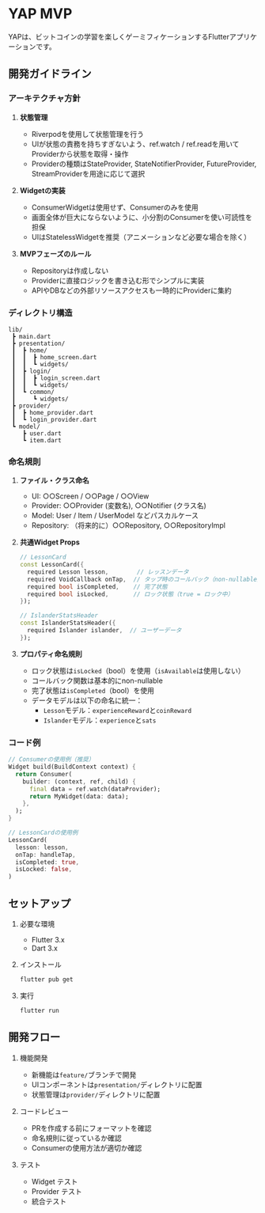 # YAP MVP

YAPは、ビットコインの学習を楽しくゲーミフィケーションするFlutterアプリケーションです。

## 開発ガイドライン

### アーキテクチャ方針

1. **状態管理**
   - Riverpodを使用して状態管理を行う
   - UIが状態の責務を持ちすぎないよう、ref.watch / ref.readを用いてProviderから状態を取得・操作
   - Providerの種類はStateProvider, StateNotifierProvider, FutureProvider, StreamProviderを用途に応じて選択

2. **Widgetの実装**
   - ConsumerWidgetは使用せず、Consumerのみを使用
   - 画面全体が巨大にならないように、小分割のConsumerを使い可読性を担保
   - UIはStatelessWidgetを推奨（アニメーションなど必要な場合を除く）

3. **MVPフェーズのルール**
   - Repositoryは作成しない
   - Providerに直接ロジックを書き込む形でシンプルに実装
   - APIやDBなどの外部リソースアクセスも一時的にProviderに集約

### ディレクトリ構造
```
lib/
 ┣ main.dart
 ┣ presentation/
 ┃  ┣ home/
 ┃  ┃  ┣ home_screen.dart
 ┃  ┃  ┗ widgets/
 ┃  ┣ login/
 ┃  ┃  ┣ login_screen.dart
 ┃  ┃  ┗ widgets/
 ┃  ┗ common/
 ┃     ┗ widgets/
 ┣ provider/
 ┃  ┣ home_provider.dart
 ┃  ┗ login_provider.dart
 ┗ model/
    ┣ user.dart
    ┗ item.dart
```

### 命名規則

1. **ファイル・クラス命名**
   - UI: ○○Screen / ○○Page / ○○View
   - Provider: ○○Provider (変数名), ○○Notifier (クラス名)
   - Model: User / Item / UserModel などパスカルケース
   - Repository: （将来的に）○○Repository, ○○RepositoryImpl

2. **共通Widget Props**
   ```dart
   // LessonCard
   const LessonCard({
     required Lesson lesson,        // レッスンデータ
     required VoidCallback onTap,  // タップ時のコールバック（non-nullable）
     required bool isCompleted,    // 完了状態
     required bool isLocked,       // ロック状態（true = ロック中）
   });

   // IslanderStatsHeader
   const IslanderStatsHeader({
     required Islander islander,  // ユーザーデータ
   });
   ```

3. **プロパティ命名規則**
   - ロック状態は`isLocked`（bool）を使用（`isAvailable`は使用しない）
   - コールバック関数は基本的にnon-nullable
   - 完了状態は`isCompleted`（bool）を使用
   - データモデルは以下の命名に統一：
     - `Lesson`モデル：`experienceReward`と`coinReward`
     - `Islander`モデル：`experience`と`sats`

### コード例

```dart
// Consumerの使用例（推奨）
Widget build(BuildContext context) {
  return Consumer(
    builder: (context, ref, child) {
      final data = ref.watch(dataProvider);
      return MyWidget(data: data);
    },
  );
}

// LessonCardの使用例
LessonCard(
  lesson: lesson,
  onTap: handleTap,
  isCompleted: true,
  isLocked: false,
)
```

## セットアップ

1. 必要な環境
   - Flutter 3.x
   - Dart 3.x

2. インストール
   ```bash
   flutter pub get
   ```

3. 実行
   ```bash
   flutter run
   ```

## 開発フロー

1. 機能開発
   - 新機能は`feature/`ブランチで開発
   - UIコンポーネントは`presentation/`ディレクトリに配置
   - 状態管理は`provider/`ディレクトリに配置

2. コードレビュー
   - PRを作成する前にフォーマットを確認
   - 命名規則に従っているか確認
   - Consumerの使用方法が適切か確認

3. テスト
   - Widget テスト
   - Provider テスト
   - 統合テスト
